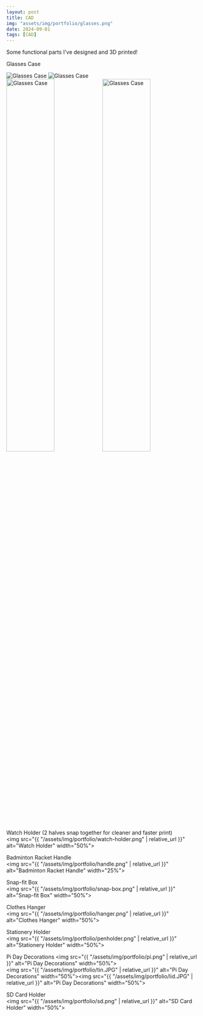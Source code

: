 ```yaml
---
layout: post
title: CAD
img: "assets/img/portfolio/glasses.png"
date: 2024-09-01
tags: [CAD]
---
```

Some functional parts I've designed and 3D printed!

Glasses Case  
<div class="img-row">
  <img src="{{ "/assets/img/portfolio/glasses.png" | relative_url }}" alt="Glasses Case">
  <img src="{{ "/assets/img/portfolio/glasses-closed.png" | relative_url }}" alt="Glasses Case">
</div>
<img src="{{ "/assets/img/portfolio/glasses-print-open.jpg" | relative_url }}" alt="Glasses Case" width="50%"><img src="{{ "/assets/img/portfolio/glasses-print-closed.jpg" | relative_url }}" alt="Glasses Case" width="50%">

Watch Holder (2 halves snap together for cleaner and faster print)  
<img src="{{ "/assets/img/portfolio/watch-holder.png" | relative_url }}" alt="Watch Holder" width="50%">

Badminton Racket Handle  
<img src="{{ "/assets/img/portfolio/handle.png" | relative_url }}" alt="Badminton Racket Handle" width="25%">

Snap-fit Box  
<img src="{{ "/assets/img/portfolio/snap-box.png" | relative_url }}" alt="Snap-fit Box" width="50%">

Clothes Hanger  
<img src="{{ "/assets/img/portfolio/hanger.png" | relative_url }}" alt="Clothes Hanger" width="50%">

Stationery Holder  
<img src="{{ "/assets/img/portfolio/penholder.png" | relative_url }}" alt="Stationery Holder" width="50%">

Pi Day Decorations
<img src="{{ "/assets/img/portfolio/pi.png" | relative_url }}" alt="Pi Day Decorations" width="50%">  
<img src="{{ "/assets/img/portfolio/tin.JPG" | relative_url }}" alt="Pi Day Decorations" width="50%"><img src="{{ "/assets/img/portfolio/lid.JPG" | relative_url }}" alt="Pi Day Decorations" width="50%">

SD Card Holder  
<img src="{{ "/assets/img/portfolio/sd.png" | relative_url }}" alt="SD Card Holder" width="50%">
